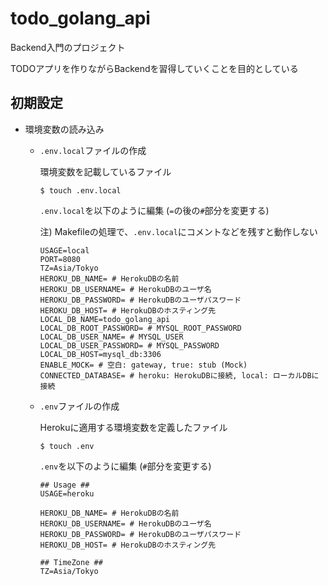 # todo_golang_api

Backend入門のプロジェクト

TODOアプリを作りながらBackendを習得していくことを目的としている

## 初期設定

- 環境変数の読み込み
    - `.env.local`ファイルの作成

        環境変数を記載しているファイル

        `$ touch .env.local`

        `.env.local`を以下のように編集 (`=`の後の`#`部分を変更する)
        
        注) Makefileの処理で、`.env.local`にコメントなどを残すと動作しない
        ``` 
        USAGE=local
        PORT=8080
        TZ=Asia/Tokyo
        HEROKU_DB_NAME= # HerokuDBの名前
        HEROKU_DB_USERNAME= # HerokuDBのユーザ名
        HEROKU_DB_PASSWORD= # HerokuDBのユーザパスワード
        HEROKU_DB_HOST= # HerokuDBのホスティング先
        LOCAL_DB_NAME=todo_golang_api
        LOCAL_DB_ROOT_PASSWORD= # MYSQL_ROOT_PASSWORD
        LOCAL_DB_USER_NAME= # MYSQL_USER
        LOCAL_DB_USER_PASSWORD= # MYSQL_PASSWORD
        LOCAL_DB_HOST=mysql_db:3306
        ENABLE_MOCK= # 空白: gateway, true: stub (Mock)
        CONNECTED_DATABASE= # heroku: HerokuDBに接続, local: ローカルDBに接続
        ```

    - `.env`ファイルの作成

        Herokuに適用する環境変数を定義したファイル
    
        `$ touch .env`

        `.env`を以下のように編集 (`#`部分を変更する)
        ```
        ## Usage ##
        USAGE=heroku

        HEROKU_DB_NAME= # HerokuDBの名前
        HEROKU_DB_USERNAME= # HerokuDBのユーザ名
        HEROKU_DB_PASSWORD= # HerokuDBのユーザパスワード
        HEROKU_DB_HOST= # HerokuDBのホスティング先

        ## TimeZone ##
        TZ=Asia/Tokyo
        ```